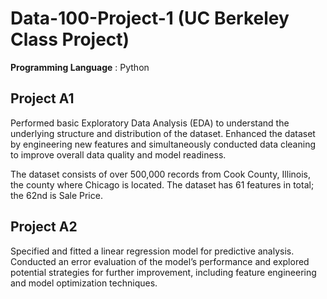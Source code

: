 # Data-100-Project-1 (UC Berkeley Class Project)
**Programming Language** : Python
## Project A1 
Performed basic Exploratory Data Analysis (EDA) to understand the underlying structure and distribution of the dataset. Enhanced the dataset by engineering new features and simultaneously conducted data cleaning to improve overall data quality and model readiness.

The dataset consists of over 500,000 records from Cook County, Illinois, the county where Chicago is located. The dataset has 61 features in total; the 62nd is Sale Price. 
## Project A2 
Specified and fitted a linear regression model for predictive analysis. Conducted an error evaluation of the model’s performance and explored potential strategies for further improvement, including feature engineering and model optimization techniques.

